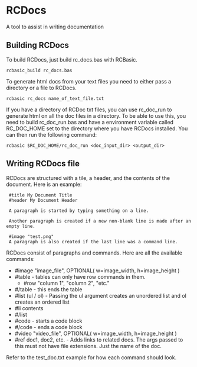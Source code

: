 # RCDocs
A tool to assist in writing documentation

## Building RCDocs
To build RCDocs, just build rc_docs.bas with RCBasic.

`rcbasic_build rc_docs.bas`

To generate html docs from your text files you need to either pass a directory or a file to RCDocs.

`rcbasic rc_docs name_of_text_file.txt`

If you have a directory of RCDoc txt files, you can use rc_doc_run to generate html on all the doc files in a directory. To be able to use this, you need to build rc_doc_run.bas and have a environment variable called RC_DOC_HOME set to the directory where you have RCDocs installed. You can then run the following command:

`rcbasic $RC_DOC_HOME/rc_doc_run <doc_input_dir> <output_dir>`


## Writing RCDocs file
RCDocs are structured with a tile, a header, and the contents of the document. Here is an example:

```
 #title My Document Title
 #header My Document Header
 
 A paragraph is started by typing something on a line.
 
 Another paragraph is created if a new non-blank line is made after an empty line.
 
 #image "test.png"
 A paragraph is also created if the last line was a command line.
```

RCDocs consist of paragraphs and commands. Here are all the available commands:
- \#image "image_file", OPTIONAL( w=image_width, h=image_height )
- \#table - tables can only have row commands in them.
    - #row "column 1", "column 2", "etc."
- \#/table - this ends the table
- \#list (ul / ol) - Passing the ul argument creates an unordered list and ol creates an ordered list
- \#li contents
- \#/list
- \#code - starts a code block
- \#/code - ends a code block
- \#video "video_file", OPTIONAL( w=image_width, h=image_height )
- \#ref doc1, doc2, etc. - Adds links to related docs. The args passed to this must not have file extensions. Just the name of the doc.

Refer to the test_doc.txt example for how each command should look.
